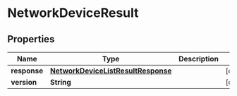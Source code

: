 
# NetworkDeviceResult

## Properties
Name | Type | Description | Notes
------------ | ------------- | ------------- | -------------
**response** | [**NetworkDeviceListResultResponse**](NetworkDeviceListResultResponse.md) |  |  [optional]
**version** | **String** |  |  [optional]



